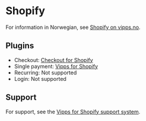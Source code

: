 <!-- START_METADATA
---
hide_table_of_contents: true
pagination_next: null
pagination_prev: null
---
END_METADATA -->

# Shopify

For information in Norwegian, see
[Shopify on vipps.no](https://www.vipps.no/produkter-og-tjenester/bedrift/ta-betalt-paa-nett/ta-betalt-paa-nett/shopify/).

## Plugins

* Checkout: [Checkout for Shopify](https://developer.vippsmobilepay.com/docs/plugins-ext/checkout-shopify/)
* Single payment: [Vipps for Shopify](https://developer.vippsmobilepay.com/docs/plugins-ext/shopify/)
* Recurring: Not supported
* Login: Not supported

## Support

For support, see the [Vipps for Shopify support system](https://vipps-shopify.atlassian.net/servicedesk/customer/portal/3).
